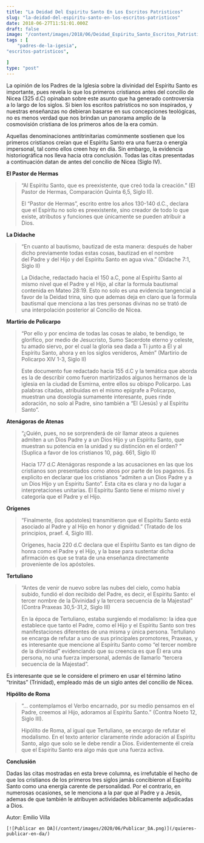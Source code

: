 ```yaml
---
title: "La Deidad Del Espiritu Santo En Los Escritos Patristicos"
slug: "la-deidad-del-espiritu-santo-en-los-escritos-patristicos"
date: 2018-06-27T11:51:01.000Z
draft: false
image: "/content/images/2018/06/Deidad_Espiritu_Santo_Escritos_Patristicos.png"
tags : [
    "padres-de-la-igesia",
"escritos-patristicos",

]
type: "post"
---
```


   La opinión de los Padres de la Iglesia sobre la divinidad del Espíritu Santo es importante, pues revela lo que los primeros cristianos antes del concilio de Nicea (325 d.C) opinaban sobre este asunto que ha generado controversia a lo largo de los siglos. Si bien los escritos patrísticos no son inspirados, y nuestras enseñanzas no debieran basarse en sus concepciones teológicas, no es menos verdad que nos brindan un panorama amplio de la cosmovisión cristiana de los primeros años de la era común.

 Aquellas denominaciones antitrinitarias comúnmente sostienen que los primeros cristianos creían que el Espíritu Santo era una fuerza o energía impersonal, tal como ellos creen hoy en día. Sin embargo, la evidencia historiográfica nos lleva hacia otra conclusión. Todas las citas presentadas a continuación datan de antes del concilio de Nicea (Siglo IV).

 **El Pastor de Hermas**

 
>  “Al Espíritu Santo, que es preexistente, que creó toda la creación.” (El Pastor de Hermas, Comparación Quinta 6,5, Siglo II).
> 
>   El “Pastor de Hermas”, escrito entre los años 130-140 d.C., declara que el Espíritu no solo es preexistente, sino creador de todo lo que existe, atributos y funciones que únicamente se pueden atribuir a Dios.

 **La Didache**

 
>  “En cuanto al bautismo, bautizad de esta manera: después de haber dicho previamente todas estas cosas, bautizad en el nombre  
>  del Padre y del Hijo y del Espíritu Santo en agua viva.” (Didache 7:1, Siglo II)
> 
>   La Didache, redactado hacia el 150 a.C, pone al Espíritu Santo al mismo nivel que el Padre y el Hijo, al citar la formula bautismal contenida en Mateo 28:19. Esto no solo es una evidencia tangencial a favor de la Deidad trina, sino que ademas deja en claro que la formula bautismal que menciona a las tres personas divinas no se trató de una interpolación posterior al Concilio de Nicea.

 **Martirio de Policarpo**

 
>  “Por ello y por encima de todas las cosas te alabo, te bendigo, te glorifico, por medio de Jesucristo, Sumo Sacerdote eterno y celeste, tu amado siervo, por el cual la gloria sea dada a Ti junto a Él y al Espíritu Santo, ahora y en los siglos venideros, Amén” (Martirio de Policarpo XIV 1-3, Siglo II)
> 
>   Este documento fue redactado hacia 155 d.C y la temática que aborda es la de describir como fueron martirizados algunos hermanos de la iglesia en la ciudad de Esmirna, entre ellos su obispo Policarpo. Las palabras citadas, atribuidas en el mismo epígrafe a Policarpo, muestran una doxología sumamente interesante, pues rinde adoración, no solo al Padre, sino también a “El (Jesús) y al Espíritu Santo”.

 **Atenágoras de Atenas**

 
>  “¿Quién, pues, no se sorprenderá de oír llamar ateos a quienes admiten a un Dios Padre y a un Dios Hijo y un Espíritu Santo, que muestran su potencia en la unidad y su distinción en el orden? ” (Suplica a favor de los cristianos 10, pág. 661, Siglo II)
> 
>   Hacia 177 d.C Atenágoras responde a las acusaciones en las que los cristianos son presentados como ateos por parte de los paganos. Es explicito en declarar que los cristianos “admiten a un Dios Padre y a un Dios Hijo y un Espíritu Santo”. Esta cita es clara y no da lugar a interpretaciones unitarias. El Espíritu Santo tiene el mismo nivel y categoría que el Padre y el Hijo.

 **Orígenes**

 
>  “Finalmente, (los apóstoles) transmitieron que el Espíritu Santo está asociado al Padre y al Hijo en honor y dignidad.” (Tratado de los principios, praef. 4, Siglo III).
> 
>   Orígenes, hacia 220 d.C declara que el Espíritu Santo es tan digno de honra como el Padre y el Hijo, y la base para sustentar dicha afirmación es que se trata de una enseñanza directamente proveniente de los apóstoles.

 **Tertuliano**

 
>  “Antes de venir de nuevo sobre las nubes del cielo, como había subido, fundió el don recibido del Padre, es decir, el Espíritu Santo: el tercer nombre de la Divinidad y la tercera secuencia de la Majestad” (Contra Praxeas 30,5-31,2, Siglo III)
> 
>   En la época de Tertuliano, estaba surgiendo el modalismo: la idea que establece que tanto el Padre, como el Hijo y el Espíritu Santo son tres manifestaciones diferentes de una misma y única persona. Tertuliano se encarga de refutar a uno de sus principales promotores, Praxeas, y es interesante que mencione al Espíritu Santo como “el tercer nombre de la divinidad” evidenciando que su creencia es que Él era una persona, no una fuerza impersonal, además de llamarlo “tercera secuencia de la Majestad”.

 Es interesante que se le considere el primero en usar el término latino “trinitas” (Trinidad), empleado más de un siglo antes del concilio de Nicea.

 **Hipólito de Roma**

 
>  “… contemplamos el Verbo encarnado, por su medio pensamos en el Padre, creemos al Hijo, adoramos al Espíritu Santo.” (Contra Noeto 12, Siglo III).
> 
>   Hipólito de Roma, al igual que Tertuliano, se encargo de refutar el modalismo. En el texto anterior claramente rinde adoración al Espíritu Santo, algo que solo se le debe rendir a Dios. Evidentemente él creía que el Espíritu Santo era algo más que una fuerza activa.

 **Conclusión**

 Dadas las citas mostradas en esta breve columna, es irrefutable el hecho de que los cristianos de los primeros tres siglos jamás concibieron al Espíritu Santo como una energía carente de personalidad. Por el contrario, en numerosas ocasiones, se le menciona a la par que al Padre y a Jesús, ademas de que también le atribuyen actividades bíblicamente adjudicadas a Dios.

 Autor: Emilio Villa

    [![Publicar en DA](/content/images/2020/06/Publicar_DA.png)](/quieres-publicar-en-da/) 